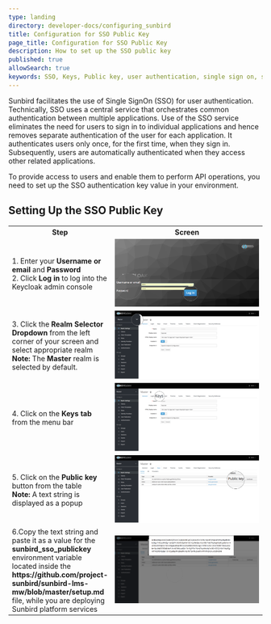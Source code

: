 ```yaml
---
type: landing
directory: developer-docs/configuring_sunbird
title: Configuration for SSO Public Key 
page_title: Configuration for SSO Public Key 
description: How to set up the SSO public key
published: true
allowSearch: true
keywords: SSO, Keys, Public key, user authentication, single sign on, single signon, singlesignon, sign in
---
```


Sunbird facilitates the use of Single SignOn (SSO) for user authentication. Technically, SSO uses a central service that orchestrates common authentication between multiple applications. Use of the SSO service eliminates the need for users to sign in to individual applications and hence removes separate authentication of the user for each application. It authenticates users only once, for the first time, when they sign in. Subsequently, users are automatically authenticated when they access other related applications. 

To provide access to users and enable them to perform API operations, you need to set up the SSO authentication key value in your environment.

## Setting Up the SSO Public Key

<table>

<tr>
<th style="width:35%;">Step</th>
<th style="width:65%;">Screen</th>
 </tr>
  
<tr>
<td>
1. Enter your <b>Username or email</b> and <b>Password</b><br>
2. Click <b>Log in</b> to log into the Keycloak admin console
</td>
<td><img src="developer-docs\configuring_sunbird\images\keycloak_login.png"></td>
</tr>
 
<tr>
  <td> 
3. Click the <b>Realm Selector Dropdown</b> from the left corner of your screen and select appropriate realm <br>
<b>Note:</b> The <b>Master</b> realm is selected by default.
	</td>
	<td><img src="developer-docs\configuring_sunbird\images\realm_select.png"></td>
	</tr>
	
  <tr>
  <td> 
  4. Click on the <b>Keys tab</b> from the menu bar
  </td>
  <td><img src="developer-docs\configuring_sunbird\images\select_key_tab.png"></td>
  </tr>
  
  <tr>
  <td> 
  5. Click on the <b>Public key</b> button from the table<br>
  <b>Note:</b> A text string is displayed as a popup 
  </td>
  <td>
  <img src="developer-docs\configuring_sunbird\images\public_key_btn.png">
  </td>
  </tr>
  
  <tr>
  <td> 
	  6.Copy the text string and paste it as a value for the <b>sunbird_sso_publickey</b> environment variable located inside the <b> https://github.com/project-sunbird/sunbird-lms-mw/blob/master/setup.md </b> file, while you are deploying Sunbird platform services 
  </td>
  <td><img src="developer-docs\configuring_sunbird\images\copy_token.png"></td>
  </tr>
  
</table>
